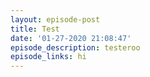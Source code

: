 ```yaml
---
layout: episode-post
title: Test
date: '01-27-2020 21:08:47'
episode_description: testeroo
episode_links: hi
---
```


